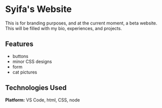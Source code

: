 
#  Syifa's Website

This is for branding purposes, and at the current moment, a beta website. This will be filled with my bio, experiences, and projects.

## Features

- buttons
- minor CSS designs
- form
- cat pictures


## Technologies Used

**Platform:** VS Code, html, CSS, node
